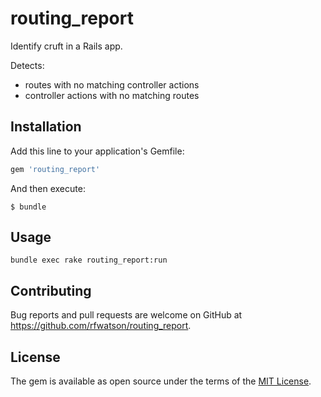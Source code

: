 # routing_report

Identify cruft in a Rails app.

Detects:

* routes with no matching controller actions
* controller actions with no matching routes

## Installation

Add this line to your application's Gemfile:

```ruby
gem 'routing_report'
```

And then execute:

    $ bundle

## Usage

`bundle exec rake routing_report:run`

## Contributing

Bug reports and pull requests are welcome on GitHub at https://github.com/rfwatson/routing_report.

## License

The gem is available as open source under the terms of the [MIT License](http://opensource.org/licenses/MIT).

